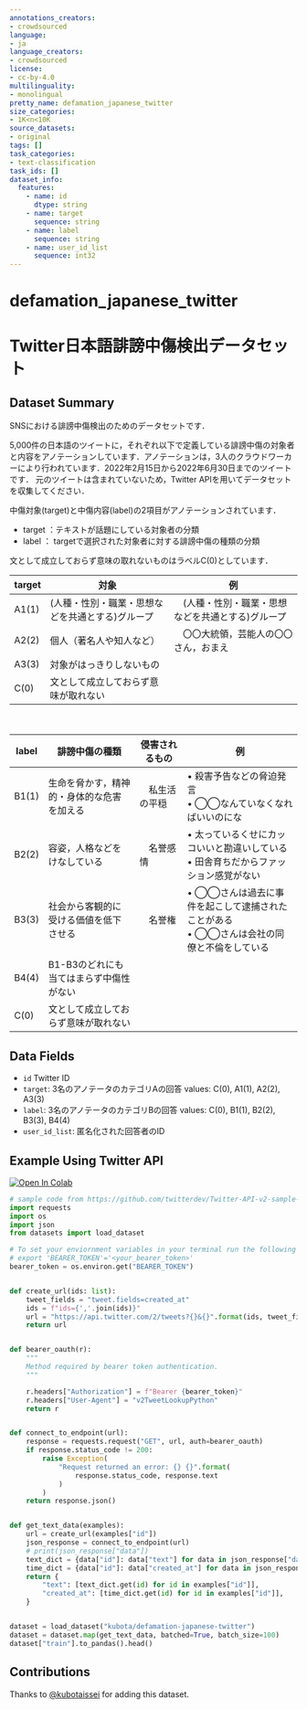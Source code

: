 ```yaml
---
annotations_creators:
- crowdsourced
language:
- ja
language_creators:
- crowdsourced
license:
- cc-by-4.0
multilinguality:
- monolingual
pretty_name: defamation_japanese_twitter
size_categories:
- 1K<n<10K
source_datasets:
- original
tags: []
task_categories:
- text-classification
task_ids: []
dataset_info:
  features:
    - name: id
      dtype: string
    - name: target
      sequence: string
    - name: label
      sequence: string
    - name: user_id_list
      sequence: int32
---
```

# defamation_japanese_twitter
# Twitter日本語誹謗中傷検出データセット

<!-- ## Dataset Description

- **Homepage:**
- **Repository:**
- **Paper:**
- **Leaderboard:**
- **Point of Contact:** -->

## Dataset Summary

SNSにおける誹謗中傷検出のためのデータセットです．

5,000件の日本語のツイートに，それぞれ以下で定義している誹謗中傷の対象者と内容をアノテーションしています．アノテーションは，3人のクラウドワーカーにより行われています．2022年2月15日から2022年6月30日までのツイートです．
元のツイートは含まれていないため，Twitter APIを用いてデータセットを収集してください．


中傷対象(target)と中傷内容(label)の2項目がアノテーションされています．
- target ：テキストが話題にしている対象者の分類
- label ： targetで選択された対象者に対する誹謗中傷の種類の分類

文として成立しておらず意味の取れないものはラベルC(0)としています．

|  target  |  対象  | 例|
| ---- | ---- | ---- |
|  A1(1)  |  (人種・性別・職業・思想などを共通とする)グループ  |　(人種・性別・職業・思想などを共通とする)グループ
|  A2(2)  |  個人（著名人や知人など）  |　〇〇大統領，芸能人の〇〇さん，おまえ
|  A3(3)  |  対象がはっきりしないもの  |　
|  C(0)  |  文として成立しておらず意味が取れない |
　

|  label  |  誹謗中傷の種類  | 侵害されるもの　| 例
| ---- | ---- | ---- | ---- |
|  B1(1)  | 生命を脅かす，精神的・身体的な危害を加える  |　私生活の平穏　| • 殺害予告などの脅迫発言<br>• ◯◯なんていなくなればいいのにな
|  B2(2)  | 容姿，人格などをけなしている |　名誉感情| • 太っているくせにカッコいいと勘違いしている<br>• 田舎育ちだからファッション感覚がない
|  B3(3)  | 社会から客観的に受ける価値を低下させる |　名誉権| • ◯◯さんは過去に事件を起こして逮捕されたことがある<br>• ◯◯さんは会社の同僚と不倫をしている
|  B4(4)  | B1-B3のどれにも当てはまらず中傷性がない |　|
|  C(0)  |  文として成立しておらず意味が取れない |

## Data Fields
- `id` Twitter ID
- `target`: 3名のアノテータのカテゴリAの回答 values: C(0), A1(1), A2(2), A3(3)
- `label`: 3名のアノテータのカテゴリBの回答 values: C(0), B1(1), B2(2), B3(3), B4(4)
- `user_id_list`: 匿名化された回答者のID

## Example Using Twitter API
[![Open In Colab](https://colab.research.google.com/assets/colab-badge.svg)](https://colab.research.google.com/github/kubotaissei/defamation_japanese_twitter/blob/master/notebooks/get_dataset_example.ipynb)
```python
# sample code from https://github.com/twitterdev/Twitter-API-v2-sample-code/blob/main/Tweet-Lookup/get_tweets_with_bearer_token.py
import requests
import os
import json
from datasets import load_dataset

# To set your enviornment variables in your terminal run the following line:
# export 'BEARER_TOKEN'='<your_bearer_token>'
bearer_token = os.environ.get("BEARER_TOKEN")


def create_url(ids: list):
    tweet_fields = "tweet.fields=created_at"
    ids = f"ids={','.join(ids)}"
    url = "https://api.twitter.com/2/tweets?{}&{}".format(ids, tweet_fields)
    return url


def bearer_oauth(r):
    """
    Method required by bearer token authentication.
    """

    r.headers["Authorization"] = f"Bearer {bearer_token}"
    r.headers["User-Agent"] = "v2TweetLookupPython"
    return r


def connect_to_endpoint(url):
    response = requests.request("GET", url, auth=bearer_oauth)
    if response.status_code != 200:
        raise Exception(
            "Request returned an error: {} {}".format(
                response.status_code, response.text
            )
        )
    return response.json()


def get_text_data(examples):
    url = create_url(examples["id"])
    json_response = connect_to_endpoint(url)
    # print(json_response["data"])
    text_dict = {data["id"]: data["text"] for data in json_response["data"]}
    time_dict = {data["id"]: data["created_at"] for data in json_response["data"]}
    return {
        "text": [text_dict.get(id) for id in examples["id"]],
        "created_at": [time_dict.get(id) for id in examples["id"]],
    }


dataset = load_dataset("kubota/defamation-japanese-twitter")
dataset = dataset.map(get_text_data, batched=True, batch_size=100)
dataset["train"].to_pandas().head()

```

<!-- ## Data Splits

[More Information Needed]

## Dataset Creation

## Curation Rationale

[More Information Needed]

## Source Data

#### Initial Data Collection and Normalization

[More Information Needed]

#### Who are the source language producers?

[More Information Needed]

### Annotations

#### Annotation process

[More Information Needed]

#### Who are the annotators?

[More Information Needed]

### Personal and Sensitive Information

[More Information Needed]

## Considerations for Using the Data

### Social Impact of Dataset

[More Information Needed]

### Discussion of Biases

[More Information Needed]

### Other Known Limitations

[More Information Needed]

## Additional Information

### Dataset Curators

[More Information Needed]

### Licensing Information

[More Information Needed]

### Citation Information

[More Information Needed] -->

## Contributions

Thanks to [@kubotaissei](https://github.com/kubotaissei) for adding this dataset.